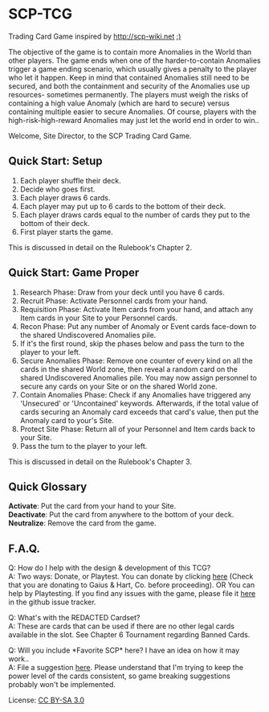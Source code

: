 SCP-TCG
=======

Trading Card Game inspired by http://scp-wiki.net [:)](http://gaiussensei.github.io/SCP-TCG)  

The objective of the game is to contain more Anomalies in the World than other players. The game ends when one of the harder-to-contain Anomalies trigger a game ending scenario, which usually gives a penalty to the player who let it happen. Keep in mind that contained Anomalies still need to be secured, and both the containment and security of the Anomalies use up resources- sometimes permanently. The players must weigh the risks of containing a high value Anomaly (which are hard to secure) versus containing multiple easier to secure Anomalies. Of course, players with the high-risk-high-reward Anomalies may just let the world end in order to win..

Welcome, Site Director, to the SCP Trading Card Game.

Quick Start: Setup
---
1. Each player shuffle their deck.
2. Decide who goes first.
3. Each player draws 6 cards. 
4. Each player may put up to 6 cards to the bottom of their deck.
5. Each player draws cards equal to the number of cards they put to the bottom of their deck.
6. First player starts the game.

This is discussed in detail on the Rulebook's Chapter 2.

Quick Start: Game Proper
---
1. Research Phase: Draw from your deck until you have 6 cards.  
2. Recruit Phase: Activate Personnel cards from your hand.  
3. Requisition Phase: Activate Item cards from your hand, and attach any Item cards in your Site to your Personnel cards.   
4. Recon Phase: Put any number of Anomaly or Event cards face-down to the shared Undiscovered Anomalies pile.  
5. If it's the first round, skip the phases below and pass the turn to the player to your left.  
6. Secure Anomalies Phase: Remove one counter of every kind on all the cards in the shared World zone, then reveal a random card on the shared Undiscovered Anomalies pile. You may now assign personnel to secure any cards on your Site or on the shared World zone.   
7. Contain Anomalies Phase: Check if any Anomalies have triggered any 'Unsecured' or 'Uncontained' keywords. Afterwards, if the total value of cards securing an Anomaly card exceeds that card's value, then put the Anomaly card to your's Site.  
8. Protect Site Phase: Return all of your Personnel and Item cards back to your Site.  
9. Pass the turn to the player to your left.  

This is discussed in detail on the Rulebook's Chapter 3.

Quick Glossary
---
**Activate**: Put the card from your hand to your Site.  
**Deactivate**: Put the card from anywhere to the bottom of your deck.  
**Neutralize**: Remove the card from the game. 
 
F.A.Q.
---
Q: How do I help with the design & development of this TCG?  
A: Two ways: Donate, or Playtest. You can donate by clicking [here](https://www.paypal.com/cgi-bin/webscr?cmd=_s-xclick&hosted_button_id=JS4932R7F2CWL) (Check that you are donating to Gaius & Hart, Co. before proceeding). OR You can help by Playtesting. If you find any issues with the game, please file it [here](https://github.com/GaiusSensei/SCP-TCG/issues) in the github issue tracker.   

Q: What's with the REDACTED Cardset?  
A: These are cards that can be used if there are no other legal cards available in the slot. See Chapter 6 Tournament regarding Banned Cards.  

Q: Will you include \*Favorite SCP\* here? I have an idea on how it may work..  
A: File a suggestion [here](https://github.com/GaiusSensei/SCP-TCG/issues). Please understand that I'm trying to keep the power level of the cards consistent, so game breaking suggestions probably won't be implemented.  

License: [CC BY-SA 3.0](https://github.com/GaiusSensei/SCP-TCG/blob/master/LICENSE.md)